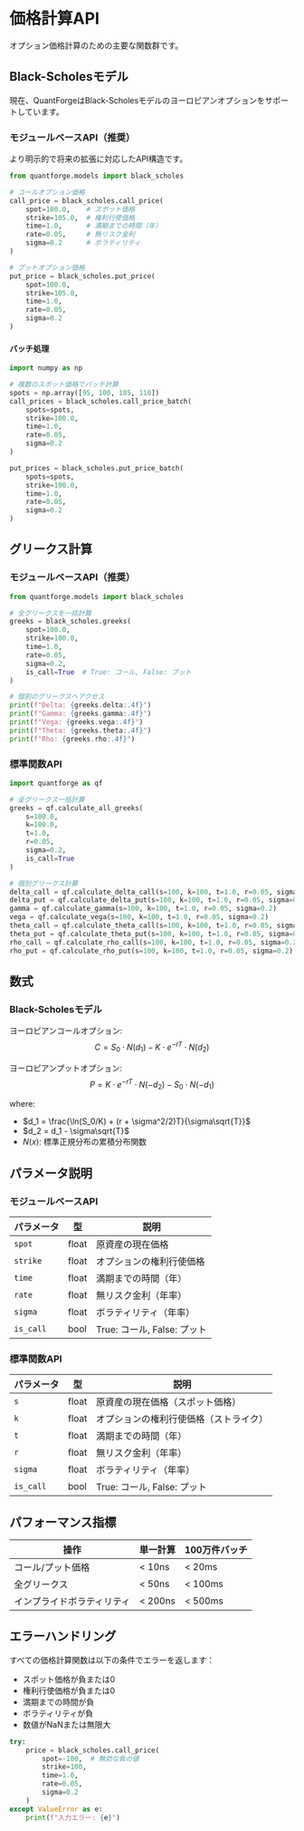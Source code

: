 # 価格計算API

オプション価格計算のための主要な関数群です。

## Black-Scholesモデル

現在、QuantForgeはBlack-Scholesモデルのヨーロピアンオプションをサポートしています。

### モジュールベースAPI（推奨）

より明示的で将来の拡張に対応したAPI構造です。

```python
from quantforge.models import black_scholes

# コールオプション価格
call_price = black_scholes.call_price(
    spot=100.0,    # スポット価格
    strike=105.0,  # 権利行使価格
    time=1.0,      # 満期までの時間（年）
    rate=0.05,     # 無リスク金利
    sigma=0.2      # ボラティリティ
)

# プットオプション価格
put_price = black_scholes.put_price(
    spot=100.0,
    strike=105.0,
    time=1.0,
    rate=0.05,
    sigma=0.2
)
```

#### バッチ処理

```python
import numpy as np

# 複数のスポット価格でバッチ計算
spots = np.array([95, 100, 105, 110])
call_prices = black_scholes.call_price_batch(
    spots=spots,
    strike=100.0,
    time=1.0,
    rate=0.05,
    sigma=0.2
)

put_prices = black_scholes.put_price_batch(
    spots=spots,
    strike=100.0,
    time=1.0,
    rate=0.05,
    sigma=0.2
)
```


## グリークス計算

### モジュールベースAPI（推奨）

```python
from quantforge.models import black_scholes

# 全グリークスを一括計算
greeks = black_scholes.greeks(
    spot=100.0,
    strike=100.0,
    time=1.0,
    rate=0.05,
    sigma=0.2,
    is_call=True  # True: コール, False: プット
)

# 個別のグリークスへアクセス
print(f"Delta: {greeks.delta:.4f}")
print(f"Gamma: {greeks.gamma:.4f}")
print(f"Vega: {greeks.vega:.4f}")
print(f"Theta: {greeks.theta:.4f}")
print(f"Rho: {greeks.rho:.4f}")
```

### 標準関数API

```python
import quantforge as qf

# 全グリークス一括計算
greeks = qf.calculate_all_greeks(
    s=100.0,
    k=100.0,
    t=1.0,
    r=0.05,
    sigma=0.2,
    is_call=True
)

# 個別グリークス計算
delta_call = qf.calculate_delta_call(s=100, k=100, t=1.0, r=0.05, sigma=0.2)
delta_put = qf.calculate_delta_put(s=100, k=100, t=1.0, r=0.05, sigma=0.2)
gamma = qf.calculate_gamma(s=100, k=100, t=1.0, r=0.05, sigma=0.2)
vega = qf.calculate_vega(s=100, k=100, t=1.0, r=0.05, sigma=0.2)
theta_call = qf.calculate_theta_call(s=100, k=100, t=1.0, r=0.05, sigma=0.2)
theta_put = qf.calculate_theta_put(s=100, k=100, t=1.0, r=0.05, sigma=0.2)
rho_call = qf.calculate_rho_call(s=100, k=100, t=1.0, r=0.05, sigma=0.2)
rho_put = qf.calculate_rho_put(s=100, k=100, t=1.0, r=0.05, sigma=0.2)
```

## 数式

### Black-Scholesモデル

ヨーロピアンコールオプション:
$$C = S_0 \cdot N(d_1) - K \cdot e^{-rT} \cdot N(d_2)$$

ヨーロピアンプットオプション:
$$P = K \cdot e^{-rT} \cdot N(-d_2) - S_0 \cdot N(-d_1)$$

where:
- $d_1 = \frac{\ln(S_0/K) + (r + \sigma^2/2)T}{\sigma\sqrt{T}}$
- $d_2 = d_1 - \sigma\sqrt{T}$
- $N(x)$: 標準正規分布の累積分布関数

## パラメータ説明

### モジュールベースAPI

| パラメータ | 型 | 説明 |
|-----------|-----|------|
| `spot` | float | 原資産の現在価格 |
| `strike` | float | オプションの権利行使価格 |
| `time` | float | 満期までの時間（年） |
| `rate` | float | 無リスク金利（年率） |
| `sigma` | float | ボラティリティ（年率） |
| `is_call` | bool | True: コール, False: プット |

### 標準関数API

| パラメータ | 型 | 説明 |
|-----------|-----|------|
| `s` | float | 原資産の現在価格（スポット価格） |
| `k` | float | オプションの権利行使価格（ストライク） |
| `t` | float | 満期までの時間（年） |
| `r` | float | 無リスク金利（年率） |
| `sigma` | float | ボラティリティ（年率） |
| `is_call` | bool | True: コール, False: プット |

## パフォーマンス指標

| 操作 | 単一計算 | 100万件バッチ |
|------|----------|--------------|
| コール/プット価格 | < 10ns | < 20ms |
| 全グリークス | < 50ns | < 100ms |
| インプライドボラティリティ | < 200ns | < 500ms |

## エラーハンドリング

すべての価格計算関数は以下の条件でエラーを返します：

- スポット価格が負または0
- 権利行使価格が負または0
- 満期までの時間が負
- ボラティリティが負
- 数値がNaNまたは無限大

```python
try:
    price = black_scholes.call_price(
        spot=-100,  # 無効な負の値
        strike=100,
        time=1.0,
        rate=0.05,
        sigma=0.2
    )
except ValueError as e:
    print(f"入力エラー: {e}")
```
